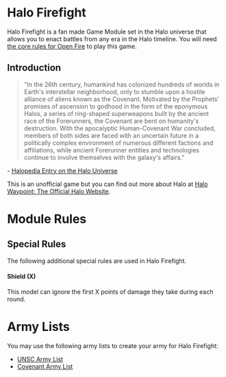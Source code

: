 # Halo Firefight

Halo Firefight is a fan made Game Module set in the Halo universe that allows you to enact battles from any era in the Halo timeline. You will need [the core rules for Open Fire](https://github.com/open-source-tabletop/openfire/) to play this game.

## Introduction

> "In the 26th century, humankind has colonized hundreds of worlds in Earth's interstellar neighborhood, only to stumble upon a hostile alliance of aliens known as the Covenant. Motivated by the Prophets' promises of ascension to godhood in the form of the eponymous Halos, a series of ring-shaped superweapons built by the ancient race of the Forerunners, the Covenant are bent on humanity's destruction. With the apocalyptic Human-Covenant War concluded, members of both sides are faced with an uncertain future in a politically complex environment of numerous different factions and affiliations, while ancient Forerunner entities and technologies continue to involve themselves with the galaxy's affairs."

\- [Halopedia Entry on the Halo Universe](https://www.halopedia.org/)

This is an unofficial game but you can find out more about Halo at [Halo Waypoint: The Official Halo Website](https://www.halowaypoint.com/).

# Module Rules

## Special Rules

The following additional special rules are used in Halo Firefight.

#### Shield (X)

This model can ignore the first X points of damage they take during each round.

# Army Lists

You may use the following army lists to create your army for Halo Firefight:

- [UNSC Army List](https://github.com/open-source-tabletop/openfire-gm-halo/blob/main/halo-firefight-unsc-army.md)
- [Covenant Army List](https://github.com/open-source-tabletop/openfire-gm-halo/blob/main/halo-firefight-covenant-army.md)